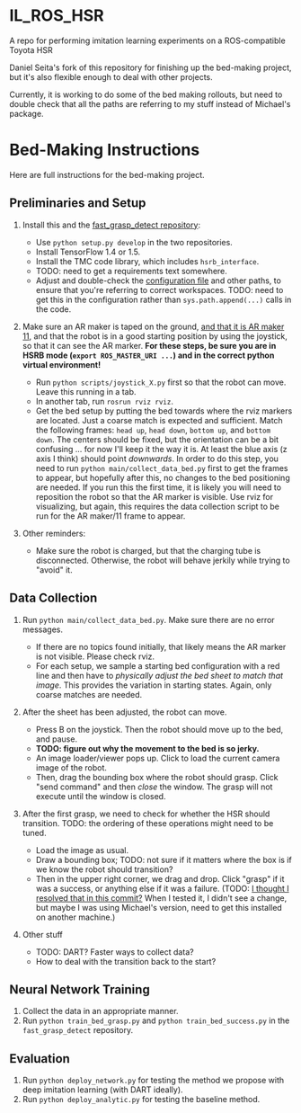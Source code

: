 # IL_ROS_HSR

A repo for performing imitation learning experiments on a ROS-compatible Toyota
HSR

Daniel Seita's fork of this repository for finishing up the bed-making project,
but it's also flexible enough to deal with other projects.

Currently, it is working to do some of the bed making rollouts, but need to
double check that all the paths are referring to my stuff instead of Michael's
package.

# Bed-Making Instructions

Here are full instructions for the bed-making project.


## Preliminaries and Setup

1. Install this and the [fast_grasp_detect repository][2]:

    - Use `python setup.py develop` in the two repositories.
    - Install TensorFlow 1.4 or 1.5.
    - Install the TMC code library, which includes `hsrb_interface`.
    - TODO: need to get a requirements text somewhere.
    - Adjust and double-check the [configuration file][1] and other paths, to
      ensure that you're referring to correct workspaces. TODO: need to get this
      in the configuration rather than `sys.path.append(...)` calls in the code.

2. Make sure an AR maker is taped on the ground, [and that it is AR maker
11][3], and that the robot is in a good starting position by using the joystick,
so that it can see the AR marker. **For these steps, be sure you are in HSRB
mode (`export ROS_MASTER_URI ...`) and in the correct python virtual
environment!**

    - Run `python scripts/joystick_X.py` first so that the robot can move. Leave
      this running in a tab.
    - In another tab, run `rosrun rviz rviz`.
    - Get the bed setup by putting the bed towards where the rviz markers are
      located. Just a coarse match is expected and sufficient. Match the
      following frames: `head up`, `head down`, `bottom up`, and `bottom down`.
      The centers should be fixed, but the orientation can be a bit confusing
      ... for now I'll keep it the way it is. At least the blue axis (z axis I
      think) should point *downwards*. In order to do this step, you need to run
      `python main/collect_data_bed.py` first to get the frames to appear, but
      hopefully after this, no changes to the bed positioning are needed. If you
      run this the first time, it is likely you will need to reposition the
      robot so that the AR marker is visible. Use rviz for visualizing, but
      again, this requires the data collection script to be run for the AR
      maker/11 frame to appear.

3. Other reminders:

    - Make sure the robot is charged, but that the charging tube is
      disconnected. Otherwise, the robot will behave jerkily while trying to
      "avoid" it.

## Data Collection

1. Run `python main/collect_data_bed.py`. Make sure there are no error messages. 

    - If there are no topics found initially, that likely means the AR marker is
      not visible. Please check rviz.
    - For each setup, we sample a starting bed configuration with a red line and
      then have to *physically adjust the bed sheet to match that image*. This
      provides the variation in starting states. Again, only coarse matches are
      needed.

2. After the sheet has been adjusted, the robot can move.

    - Press B on the joystick. Then the robot should move up to the bed, and pause.
    - **TODO: figure out why the movement to the bed is so jerky.**
    - An image loader/viewer pops up. Click to load the current camera image of
      the robot.
    - Then, drag the bounding box where the robot should grasp. Click "send
      command" and then *close* the window. The grasp will not execute until the
      window is closed.

3. After the first grasp, we need to check for whether the HSR should
transition. TODO: the ordering of these operations might need to be tuned.

    - Load the image as usual. 
    - Draw a bounding box; TODO: not sure if it matters where the box is if we
      know the robot should transition?
    - Then in the upper right corner, we drag and drop. Click "grasp" if it was
      a success, or anything else if it was a failure. (TODO: [I thought I
      resolved that in this commit?][4] When I tested it, I didn't see a change,
      but maybe I was using Michael's version, need to get this installed on
      another machine.)

4. Other stuff

    - TODO: DART? Faster ways to collect data?
    - How to deal with the transition back to the start?


## Neural Network Training

1. Collect the data in an appropriate manner.
2. Run `python train_bed_grasp.py` and `python train_bed_success.py` in the
`fast_grasp_detect` repository.


## Evaluation

1. Run `python deploy_network.py` for testing the method we propose with deep
imitation learning (with DART ideally).
2. Run `python deploy_analytic.py` for testing the baseline method.


[1]:https://github.com/DanielTakeshi/IL_ROS_HSR/blob/master/src/il_ros_hsr/p_pi/bed_making/config_bed.py
[2]:https://github.com/DanielTakeshi/fast_grasp_detect
[3]:https://docs.hsr.io/manual_en/development/ar_marker.html
[4]:https://github.com/DanielTakeshi/fast_grasp_detect/commit/424463e12996b037c3f3539e58d1b5572f4ca835
